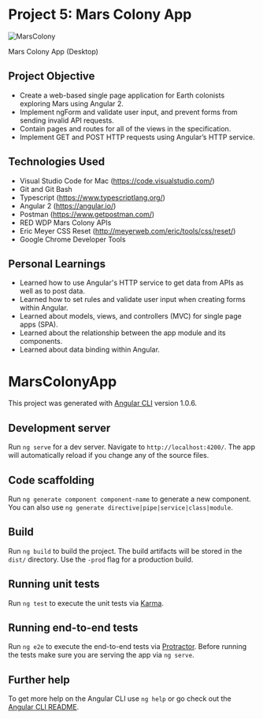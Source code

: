 # Project 5: Mars Colony App

![MarsColony](https://image.ibb.co/fRzKca/Screen_Shot_2017_06_04_at_12_11_20_PM.png)

Mars Colony App (Desktop)

## Project Objective
- Create a web-based single page application for Earth colonists exploring Mars using Angular 2.
- Implement ngForm and validate user input, and prevent forms from sending invalid API requests.
- Contain pages and routes for all of the views in the specification.
- Implement GET and POST HTTP requests using Angular’s HTTP service.


## Technologies Used
- Visual Studio Code for Mac (https://code.visualstudio.com/)
- Git and Git Bash
- Typescript (https://www.typescriptlang.org/)
- Angular 2 (https://angular.io/)
- Postman (https://www.getpostman.com/)
- RED WDP Mars Colony APIs
- Eric Meyer CSS Reset (http://meyerweb.com/eric/tools/css/reset/)
- Google Chrome Developer Tools



## Personal Learnings
- Learned how to use Angular's HTTP service to get data from APIs as well as to post data.
- Learned how to set rules and validate user input when creating forms within Angular.
- Learned about models, views, and controllers (MVC) for single page apps (SPA).
- Learned about the relationship between the app module and its components.
- Learned about data binding within Angular.






# MarsColonyApp

This project was generated with [Angular CLI](https://github.com/angular/angular-cli) version 1.0.6.

## Development server

Run `ng serve` for a dev server. Navigate to `http://localhost:4200/`. The app will automatically reload if you change any of the source files.

## Code scaffolding

Run `ng generate component component-name` to generate a new component. You can also use `ng generate directive|pipe|service|class|module`.

## Build

Run `ng build` to build the project. The build artifacts will be stored in the `dist/` directory. Use the `-prod` flag for a production build.

## Running unit tests

Run `ng test` to execute the unit tests via [Karma](https://karma-runner.github.io).

## Running end-to-end tests

Run `ng e2e` to execute the end-to-end tests via [Protractor](http://www.protractortest.org/).
Before running the tests make sure you are serving the app via `ng serve`.

## Further help

To get more help on the Angular CLI use `ng help` or go check out the [Angular CLI README](https://github.com/angular/angular-cli/blob/master/README.md).
